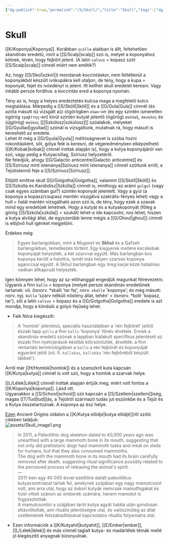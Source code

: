 ```yaml
---
{"dg-publish":true,"permalink":"/S/Skull/","title":"Skull","tags":["dg_uploaded","Englishtexttranslated"],"created":"2023-11-05T03:03","updated":"2023-11-08T04:15"}
---
```



# Skull

[[K/Koponya\|Koponya]]. Korábban `scolle` alakban is állt, feltehetően skandináv eredetű, mint a [[S/Scalp\|scalp]] szó is, melyet a koponyához kötnek, lévén, hogy fejbőrt jelent. (A latin `calvus` = kopasz szót [[S/Scalp\|scalp]] címnél miért nem említik?)  

Az, hogy [[S/Skol\|szkol]]t mondanak koccintáskor, nem feltétlenül a koponyákból készült ivókupákra kell utaljon, de tény, hogy a kupa = koponyát, fejet és ivóedényt is jelent. Itt kellhet skull eredetét keresni. Vagy inkább persze fordítva: a koccintás ered a koponya nyomán.  

Tény az is, hogy a helyes eredeztetés kulcsa maga a megfelelő kulcs megtalálása. Márpedig a [[S/Sköll\|Sköll]] és a [[G/Gula\|Gula]] címnél (és azóta másutt is) vizsgált a(z ó)görögben `κύων`-on (és egy szintén ismeretlen ógörög `τραβίτης`-en) kívül szintén kutyát jelentő (ógörög) `σκύλαξ`, `σκυλλος` és (újgörög) `σκύλος` \[[[Szkúlosz\|szkúlosz]]\] szóalakok, melyeket [[G/Gyullad\|gyullad]] szónál is vizsgáltunk, mutatnak rá, hogy másutt is kereshető az eredete.  
Lehet itt még a [[G/Gyula\|Gyula]] méltóságnevet is szóba hozni rokonításként, sőt, gólya felé is keresni, de végeredményben elképzelhető ([[K/Kobak\|kobak]] címnél írottak alapján is), hogy a kutya koponyájáról van szó, vagy pedig a Kutyacsillag, Szíriusz helyzetéről.  
Ne feledjük, ahogy [[G/Galactic anticentre\|Galactic anticentre]] és [[S/Szíriusz mint istenanya\|Szíriusz mint istenanya]] címnél szóltunk erről, a Tejútistennő feje a [[S/Szíriusz\|Szíriusz]].  

Előjött említve skull [[G/Golgotha\|Golgotha]], valamint [[S/Sköll\|Sköll]] és [[S/Szkülla és Karübdisz\|Szkülla]] címnél is, minthogy az arámi `gulgul` (vagy csak egyes számban gul?) szintén koponyát jelentett. Vagy a gyúl (a koponya a kopasz/csupasz mentén viszgálva szakrális-fényes lehet) vagy a hull = halál mentén vizsgálható azon szó is, de tény, hogy ezek a szavak mind egy eredetűek lehetnek. Hogy a kutyát és a kutyakoponyát (főleg a görög [[S/Szkúla\|szkúla]] = szukát) lehet-e ide kapcsolni, nos lehet, hiszen a kutya alvilági állat, de egyszerűbb lenne mégis a [[G/Ghoul\|ghoul]] címnél is előjövő hull igénket megjelölni.  

Érdekes még:  
> Egyes barlangokban, mint a *Mugaret* es **Skhul** és a Qafzeh barlangokban, temetkezés történt. Egy kisgyerek mellére kecskebak koponyáját helyezték, a két szarvval együtt. Más barlangban kos koponya került a halottra, ismét más helyen szarvas koponya aganccsal együtt. A Skhul barlangban egy öreg karjai közé hatalmas vadkan állkapcsát helyezték.  

  

Igen könnyen lehet, hogy az sz-előhanggal engedjük magunkat félrevezetni. Ugyanis a finn `kallo` = koponya (melyet persze skandináv eredetűnek tartanak: vö. ősnorv. \*skalli 'tar fej', norv. `skalle` 'koponya'; és még másutt: norv. nyj. `kolla` 'szarv nélküli nőstény állat, tehén' < ősnorv. \*kollr 'kopasz, tar'), sőt a latin `calvus` = kopasz és a [[G/Golgotha\|Golgotha]] eredete is azt mondja, hogy a kiinduló a golyó-fejűség lehet.  
- Falk Nóra kiegészíti:  
> A 'homlok' jelentésű, speciális használatban a 'rén fejbőrét' jelölő északi lapp `gállu` a finn `kallo` 'koponya' főnév átvétele. Ennek a skandináv eredetű szónak a lappban kialakult specifikus jelentését az északi finn nyelvjárások később kölcsönözték, átvették: a finn réntartási terminológiában a `kallo` a rén fejbőrét és koponyáját egyaránt jelöli (vö. fi. `kallokas`, `kallokka` 'rén fejbőréből készült lábbeli').  

Arról már [[H/Homlok\|homlok]] és a szanszkrit kuta kapcsán [[K/Kutya\|kutya]] címnél is volt szó, hogy a homlok a szarvak helye.  

[[L/Lélek\|Lélek]] címnél írottak alapján értjük meg, miért volt fontos a [[K/Koponya\|koponya]]. Lásd ott.  
Ugyanakkor a [[S/School\|school]] szó kapcsán a [[S/Szellem\|szellem]]iség, magas [[T/Tud\|tud]]ás, a Tejútról származó tudás jut eszünkbe és a Tejút és a Kutya összetartoznak. A koponya az ész helye.  

[Ezen](https://www.ancient-origins.net/history/mighty-bear-dogs-breathless-bulldogs-how-human-manipulation-has-changed-shape-canines-021341) Ancient Origins oldalon a [[K/Kutya elődje\|kutya elődjé]]ről szóló cikkben találjuk:  
![assets/Skull_image1.png](/img/user/S/assets/Skull_image1.png)  
> In 2011, a Paleolithic dog skeleton dated to 40,000 years ago was unearthed with a large mammoth bone in its mouth, suggesting that not only did prehistoric dogs haul mammoth tusks and meat on sleds for humans, but that they also consumed mammoths.  
> The dog with the mammoth bone in its mouth had its brain carefully removed after death, suggesting ritual significance possibly related to the perceived process of releasing the animal's spirit.  
> —  
> 2011-ben egy 40 000 évvel ezelőttre datált paleolitikus kutyacsontvázat tártak fel, amelynek szájában egy nagy mamutcsont volt, ami arra utal, hogy az őskori kutyák nemcsak mamutfogakat és húst vittek szánon az emberek számára, hanem mamutot is fogyasztottak.  
> A mamutcsontot a szájában tartó kutya agyát halála után gondosan eltávolították, ami rituális jelentőségre utal, és valószínűleg az állat szellemének felszabadításával kapcsolatos rituális folyamatra utal.  
- Ezen információk a [[K/Kutyahit\|kutyahit]], [[E/Ember\|ember]], [[L/Lélek\|lélek]] és más címnél taglalt kutya- és madárlélek témák mellé jó kiegészítő anyagnak bizonyulnak.  